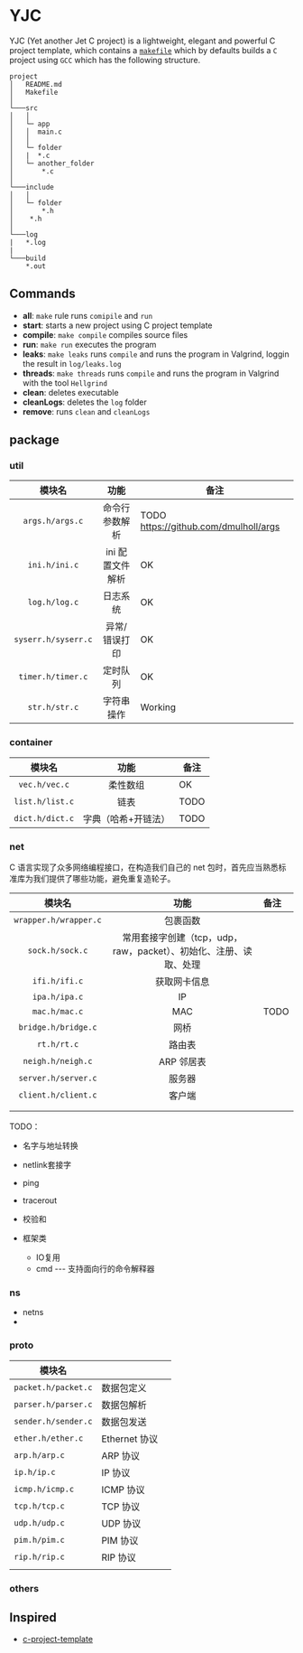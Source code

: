 # YJC

YJC (Yet another Jet C project) is a lightweight, elegant and powerful C project template, which contains a [`makefile`](./Makefile) which by defaults builds a `C` project using `GCC` which has the following structure.

```
project
│   README.md
│   Makefile
│
└───src
│   │
│   └─ app
│   │  main.c
│   │
│   └─ folder
│   |  *.c
│   └─ another_folder
│       *.c
│
└───include
│   │
│   └─ folder
│       *.h
│    *.h
│
└───log
|   *.log
|
└───build
    *.out
```

## Commands

- **all**: `make` rule runs `comipile` and `run`
- **start**: starts a new project using C project template
- **compile**: `make compile` compiles source files
- **run**: `make run` executes the program
- **leaks**: `make leaks` runs `compile` and runs the program in Valgrind, loggin the result in `log/leaks.log`
- **threads**: `make threads` runs `compile` and runs the program in Valgrind with the tool `Hellgrind`
- **clean**: deletes executable
- **cleanLogs**: deletes the `log` folder
- **remove**: runs `clean` and `cleanLogs`

## package

### util

|       模块名        |       功能       | 备注                                  |
| :-----------------: | :--------------: | ------------------------------------- |
|   `args.h/args.c`   |  命令行参数解析  | TODO https://github.com/dmulholl/args |
|    `ini.h/ini.c`    | ini 配置文件解析 | OK                                    |
|    `log.h/log.c`    |     日志系统     | OK                                    |
| `syserr.h/syserr.c` |  异常/错误打印   | OK                                    |
|  `timer.h/timer.c`  |     定时队列     | OK                                    |
|    `str.h/str.c`    |    字符串操作    | Working                               |

### container

|     模块名      |        功能         | 备注 |
| :-------------: | :-----------------: | ---- |
|  `vec.h/vec.c`  |      柔性数组       | OK   |
| `list.h/list.c` |        链表         | TODO |
| `dict.h/dict.c` | 字典（哈希+开链法） | TODO |

### net

C 语言实现了众多网络编程接口，在构造我们自己的 net 包时，首先应当熟悉标准库为我们提供了哪些功能，避免重复造轮子。

|        模块名         |                             功能                             | 备注 |
| :-------------------: | :----------------------------------------------------------: | :--- |
| `wrapper.h/wrapper.c` |                           包裹函数                           |      |
|    `sock.h/sock.c`    | 常用套接字创建（tcp，udp，raw，packet）、初始化、注册、读取、处理 |      |
|     `ifi.h/ifi.c`     |                         获取网卡信息                         |      |
|     `ipa.h/ipa.c`     |                              IP                              |      |
|     `mac.h/mac.c`     |                             MAC                              | TODO |
|  `bridge.h/bridge.c`  |                             网桥                             |      |
|      `rt.h/rt.c`      |                            路由表                            |      |
|   `neigh.h/neigh.c`   |                          ARP 邻居表                          |      |
|  `server.h/server.c`  |                            服务器                            |      |
|  `client.h/client.c`  |                            客户端                            |      |
|                       |                                                              |      |
|                       |                                                              |      |

TODO：

- 名字与地址转换
- netlink套接字
- ping
- tracerout
- 校验和

- 框架类
    - IO复用
    - cmd --- 支持面向行的命令解释器

### ns

- netns
- 

### proto

| 模块名              |               |      |
| ------------------- | ------------- | ---- |
| `packet.h/packet.c` | 数据包定义    |      |
| `parser.h/parser.c` | 数据包解析    |      |
| `sender.h/sender.c` | 数据包发送    |      |
| `ether.h/ether.c`   | Ethernet 协议 |      |
| `arp.h/arp.c`       | ARP 协议      |      |
| `ip.h/ip.c`         | IP 协议       |      |
| `icmp.h/icmp.c`     | ICMP 协议     |      |
| `tcp.h/tcp.c`       | TCP 协议      |      |
| `udp.h/udp.c`       | UDP 协议      |      |
| `pim.h/pim.c`       | PIM 协议      |      |
| `rip.h/rip.c`       | RIP 协议      |      |
|                     |               |      |


### others



## Inspired

- [c-project-template](https://github.com/pantuza/c-project-template)

